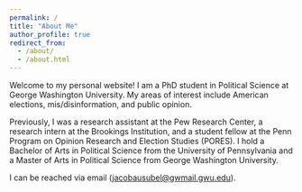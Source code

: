 ```yaml
---
permalink: /
title: "About Me"
author_profile: true
redirect_from: 
  - /about/
  - /about.html
---
```


Welcome to my personal website! I am a PhD student in Political Science at George Washington University. My areas of interest include American elections, mis/disinformation, and public opinion.

Previously, I was a research assistant at the Pew Research Center, a research intern at the Brookings Institution, and a student fellow at the Penn Program on Opinion Research and Election Studies (PORES). I hold a Bachelor of Arts in Political Science from the University of Pennsylvania and a Master of Arts in Political Science from George Washington University.

I can be reached via email (jacobausubel@gwmail.gwu.edu).
